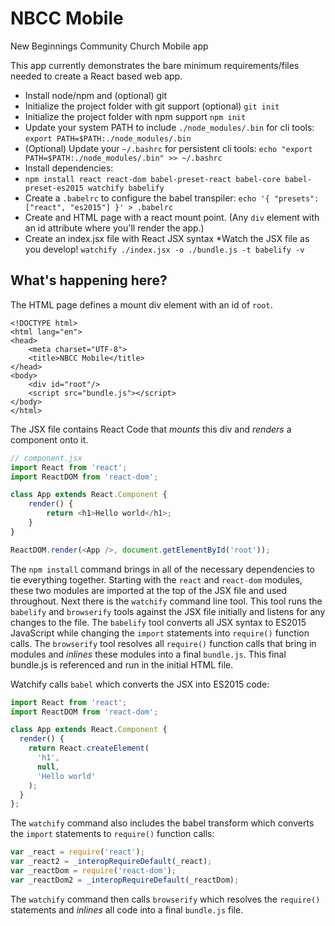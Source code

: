 # NBCC Mobile

New Beginnings Community Church Mobile app

This app currently demonstrates the bare minimum requirements/files needed to create a React based web app.

* Install node/npm and (optional) git
* Initialize the project folder with git support (optional) `git init`
* Initialize the project folder with npm support `npm init`
* Update your system PATH to include `./node_modules/.bin` for cli tools: `export PATH=$PATH:./node_modules/.bin`
* (Optional) Update your `~/.bashrc` for persistent cli tools: `echo "export PATH=$PATH:./node_modules/.bin" >> ~/.bashrc`
* Install dependencies:
* `npm install react react-dom babel-preset-react babel-core babel-preset-es2015 watchify babelify`
* Create a `.babelrc` to configure the babel transpiler: `echo '{ "presets": ["react", "es2015"] }' > .babelrc`
* Create and HTML page with a react mount point. (Any `div` element with an id attribute where you'll render the app.)
* Create an index.jsx file with React JSX syntax
*Watch the JSX file as you develop! `watchify ./index.jsx -o ./bundle.js -t babelify -v`

## What's happening here?

The HTML page defines a mount div element with an id of `root`.
```$html
<!DOCTYPE html>
<html lang="en">
<head>
    <meta charset="UTF-8">
    <title>NBCC Mobile</title>
</head>
<body>
    <div id="root"/>
    <script src="bundle.js"></script>
</body>
</html>
```

The JSX file contains React Code that *mounts* this div and *renders* a component onto it.
```javascript
// component.jsx
import React from 'react';
import ReactDOM from 'react-dom';

class App extends React.Component {
    render() {
        return <h1>Hello world</h1>;
    }
}

ReactDOM.render(<App />, document.getElementById('root'));
```
The `npm install` command brings in all of the necessary dependencies to tie everything together. Starting with the 
`react` and `react-dom` modules, these two modules are imported at the top of the JSX file and used throughout. Next 
there is the `watchify` command line tool. This tool runs the `babelify` and `browserify` tools against the JSX file 
initially and listens for any changes to the file. The `babelify` tool converts all JSX syntax to ES2015 JavaScript 
while changing the `import` statements into `require()` function calls. The `browserify` tool resolves all `require()` 
function calls that bring in modules and *inlines* these modules into a final `bundle.js`. This final bundle.js is 
referenced and run in the initial HTML file.

Watchify calls `babel` which converts the JSX into ES2015 code:
```javascript
import React from 'react';
import ReactDOM from 'react-dom';

class App extends React.Component {
  render() {
    return React.createElement(
      'h1',
      null,
      'Hello world'
    );
  }
};
```
The `watchify` command also includes the babel transform which converts the `import` statements to `require()` function
calls:
```javascript
var _react = require('react');
var _react2 = _interopRequireDefault(_react);
var _reactDom = require('react-dom');
var _reactDom2 = _interopRequireDefault(_reactDom);
```

The `watchify` command then calls `browserify` which resolves the `require()` statements and *inlines* all code into 
a final `bundle.js` file.